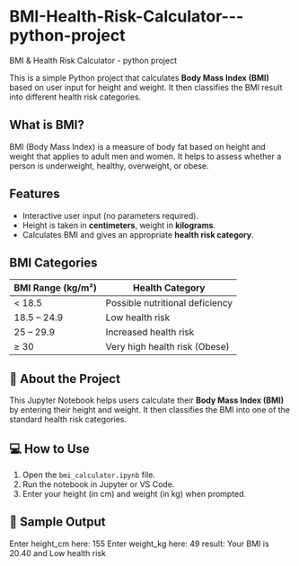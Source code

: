 # BMI-Health-Risk-Calculator---python-project
BMI &amp; Health Risk Calculator - python project

This is a simple Python project that calculates **Body Mass Index (BMI)** based on user input for height and weight. It then classifies the BMI result into different health risk categories.

## What is BMI?

BMI (Body Mass Index) is a measure of body fat based on height and weight that applies to adult men and women. It helps to assess whether a person is underweight, healthy, overweight, or obese.

## Features

- Interactive user input (no parameters required).
- Height is taken in **centimeters**, weight in **kilograms**.
- Calculates BMI and gives an appropriate **health risk category**.

## BMI Categories

| BMI Range (kg/m²) | Health Category                 |
|-------------------|----------------------------------|
| < 18.5            | Possible nutritional deficiency  |
| 18.5 – 24.9       | Low health risk                  |
| 25 – 29.9         | Increased health risk            |
| ≥ 30              | Very high health risk (Obese)    |

## 📘 About the Project

This Jupyter Notebook helps users calculate their **Body Mass Index (BMI)** by entering their height and weight. It then classifies the BMI into one of the standard health risk categories.

## 💻 How to Use

1. Open the `bmi_calculator.ipynb` file.
2. Run the notebook in Jupyter or VS Code.
3. Enter your height (in cm) and weight (in kg) when prompted.

## 🧾 Sample Output
Enter height_cm here:  155
Enter weight_kg here:  49
result: Your BMI is 20.40 and Low health risk


